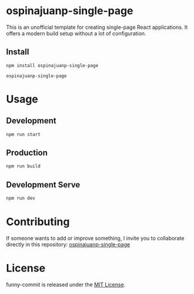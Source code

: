 # ospinajuanp-single-page

This is an unofficial template for creating single-page React applications. It offers a modern build setup without a lot of configuration.

## Install

```npm
npm install ospinajuanp-single-page
```
```npm
ospinajuanp-single-page
```

# Usage
## Development
```bash
npm run start
```
## Production
```bash
npm run build
```
## Development Serve
```bash
npm run dev
```

# Contributing

If someone wants to add or improve something, I invite you to collaborate directly in this repository: [ospinajuanp-single-page](https://github.com/ospinajuanp/ospinajuanp-single-page)

# License

funny-commit is released under the [MIT License](https://opensource.org/licenses/MIT).
